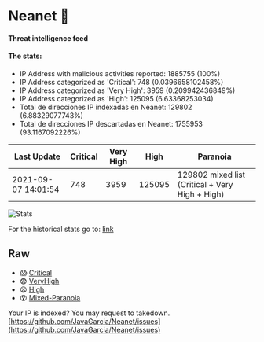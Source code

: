 # Neanet :hocho:
#### Threat intelligence feed
#### The stats:

- IP Address with malicious activities reported: 1885755 (100%)
- IP Address categorized as 'Critical':  748 (0.0396658102458%)
- IP Address categorized as 'Very High':  3959 (0.209942436849%)
- IP Address categorized as 'High':  125095 (6.63368253034)
- Total de direcciones IP indexadas en Neanet:  129802 (6.88329077743%)
- Total de direcciones IP descartadas en Neanet:  1755953 (93.1167092226%)

| Last Update | Critical | Very High | High | Paranoia |
| --- | --- | --- | --- | --- |
| 2021-09-07 14:01:54 | 748 | 3959 | 125095 | 129802 mixed list (Critical + Very High + High)|

![Stats](https://docs.google.com/spreadsheets/d/e/2PACX-1vSnaNMIXVabIpDJjufMlzH7poXnshF3mgd8Is1g9ytUEzVsP5my4Trn8f-xkoLLQ38xpL3HtmUexLo6/pubchart?oid=501124687&format=image)

For the historical stats go to: [link](/stats.csv)
## Raw
- :scream: [Critical](https://raw.githubusercontent.com/JavaGarcia/Neanet/master/blacklists/neanet_critical.txt)
- :fearful: [VeryHigh](https://raw.githubusercontent.com/JavaGarcia/Neanet/master/blacklists/neanet_veryHigh.txtt)
- :frowning: [High](https://raw.githubusercontent.com/JavaGarcia/Neanet/master/blacklists/neanet_high.txt)
- :dizzy_face: [Mixed-Paranoia](https://raw.githubusercontent.com/JavaGarcia/Neanet/master/blacklists/neanet_all.txt)


Your IP is indexed? You may request to takedown. [https://github.com/JavaGarcia/Neanet/issues](https://github.com/JavaGarcia/Neanet/issues)

























































































































































































































































































































































































































































































































































































































































































































































































































































































































































































































































































































































































































































































































































































































































































































































































































































































































































































































































































































































































































































































































































































































































































































































































































































































































































































































































































































































































































































































































































































































































































































































































































































































































































































































































































































































































































































































































































































































































































































































































































































































































































































































































































































































































































































































































































































































































































































































































































































































































































































































































































































































































































































































































































































































































































































































































































































































































































































































































































































































































































































































































































































































































































































































































































































































































































































































































































































































































































































































































































































































































































































































































































































































































































































































































































































































































































































































































































































































































































































































































































































































































































































































































































































































































































































































































































































































































































































































































